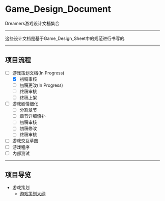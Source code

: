 # Game_Design_Document
Dreamers游戏设计文档集合  

---
这些设计文档是基于Game_Design_Sheet中的规范进行书写的.  

---
## 项目流程
- [ ] 游戏策划文档(In Progress)
	- [x] 初稿审核
	- [ ] 初稿更改(In Progress)
	- [ ] 终稿审核
	- [ ] 终稿上架
- [ ] 游戏剧情细化
	- [ ] 分割章节
	- [ ] 章节详细填补
	- [ ] 初稿审核
	- [ ] 初稿修改
	- [ ] 终稿审核
- [ ] 游戏交互草图
- [ ] 游戏程序
- [ ] 内部测试

---
## 项目导览
- 游戏策划
    - [游戏策划大纲](/游戏策划/Dreamers游戏策划大纲.md)